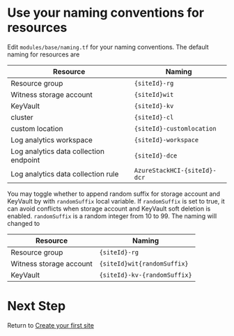 # Use your naming conventions for resources

Edit `modules/base/naming.tf` for your naming conventions. The default naming for resources are

| Resource                               | Naming                       |
| -------------------------------------- | ---------------------------- |
| Resource group                         | `{siteId}-rg`                |
| Witness storage account                | `{siteId}wit`                |
| KeyVault                               | `{siteId}-kv`                |
| cluster                                | `{siteId}-cl`                |
| custom location                        | `{siteId}-customlocation`    |
| Log analytics workspace                | `{siteId}-workspace`         |
| Log analytics data collection endpoint | `{siteId}-dce`               |
| Log analytics data collection rule     | `AzureStackHCI-{siteId}-dcr` |

You may toggle whether to append random suffix for storage account and KeyVault by with `randomSuffix` local variable. If `randomSuffix` is set to true, it can avoid conflicts when storage account and KeyVault soft deletion is enabled. `randomSuffix` is a random integer from 10 to 99. The naming will changed to

| Resource                | Naming                       |
| ----------------------- | ---------------------------- |
| Resource group          | `{siteId}-rg`                |
| Witness storage account | `{siteId}wit{randomSuffix}`  |
| KeyVault                | `{siteId}-kv-{randomSuffix}` |


# Next Step
Return to [Create your first site](./Add-first-Site.md)